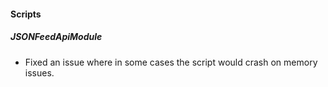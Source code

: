 #### Scripts
##### JSONFeedApiModule
- Fixed an issue where in some cases the script would crash on memory issues.